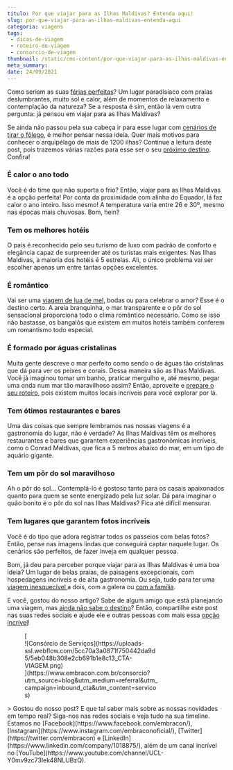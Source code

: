 ```yaml
---
titulo: Por que viajar para as Ilhas Maldivas? Entenda aqui!
slug: por-que-viajar-para-as-ilhas-maldivas-entenda-aqui
categoria: viagens
tags:
 - dicas-de-viagem
 - roteiro-de-viagem
 - consorcio-de-viagem
thumbnail: /static/cms-content/por-que-viajar-para-as-ilhas-maldivas-entenda-aqui.jpg
meta_summary: 
date: 24/09/2021
---
```

Como seriam as suas [férias perfeitas](https://www.embracon.com.br/blog/por-que-fazer-um-tour-pela-europa-nas-suas-proximas-ferias)? Um lugar paradisíaco com praias deslumbrantes, muito sol e calor, além de momentos de relaxamento e contemplação da natureza? Se a resposta é sim, então lá vem outra pergunta: já pensou em viajar para as Ilhas Maldivas?

Se ainda não passou pela sua cabeça ir para esse lugar com [cenários de tirar o fôlego](https://www.embracon.com.br/blog/5-melhores-destinos-para-visitar-na-sua-lua-de-mel), é melhor pensar nessa ideia. Quer mais motivos para conhecer o arquipélago de mais de 1200 ilhas? Continue a leitura deste post, pois trazemos várias razões para esse ser o seu [próximo destino](https://www.embracon.com.br/blog/saiba-o-que-levar-na-sua-proxima-viagem). Confira!

### É calor o ano todo

Você é do time que não suporta o frio? Então, viajar para as Ilhas Maldivas é a opção perfeita! Por conta da proximidade com alinha do Equador, lá faz calor o ano inteiro. Isso mesmo! A temperatura varia entre 26 e 30º, mesmo nas épocas mais chuvosas. Bom, hein?

### Tem os melhores hotéis

O país é reconhecido pelo seu turismo de luxo com padrão de conforto e elegância capaz de surpreender até os turistas mais exigentes. Nas Ilhas Maldivas, a maioria dos hotéis é 5 estrelas. Ali, o único problema vai ser escolher apenas um entre tantas opções excelentes.

### É romântico

Vai ser uma [viagem de lua de mel](https://www.embracon.com.br/blog/como-preparar-o-roteiro-de-viagem-romantica), bodas ou para celebrar o amor? Esse é o destino certo. A areia branquinha, o mar transparente e o pôr do sol sensacional proporciona todo o clima romântico necessário. Como se isso não bastasse, os bangalôs que existem em muitos hotéis também conferem um romantismo todo especial.

### É formado por águas cristalinas

Muita gente descreve o mar perfeito como sendo o de águas tão cristalinas que dá para ver os peixes e corais. Dessa maneira são as Ilhas Maldivas. Você já imaginou tomar um banho, praticar mergulho e, até mesmo, pegar uma onda num mar tão maravilhoso assim? Então, aproveite e [prepare o seu roteiro](https://www.embracon.com.br/blog/saiba-como-montar-um-roteiro-de-viagem-em-7-passos), pois existem muitos locais incríveis para você explorar por lá.

### Tem ótimos restaurantes e bares

Uma das coisas que sempre lembramos nas nossas viagens é a gastronomia do lugar, não é verdade? As Ilhas Maldivas têm os melhores restaurantes e bares que garantem experiências gastronômicas incríveis, como o Conrad Maldivas, que fica a 5 metros abaixo do mar, em um tipo de aquário gigante.

### Tem um pôr do sol maravilhoso

Ah o pôr do sol... Contemplá-lo é gostoso tanto para os casais apaixonados quanto para quem se sente energizado pela luz solar. Dá para imaginar o quão bonito é o pôr do sol nas Ilhas Maldivas? Fica até difícil mensurar.

### Tem lugares que garantem fotos incríveis

Você é do tipo que adora registrar todos os passeios com belas fotos? Então, pense nas imagens lindas que conseguirá captar naquele lugar. Os cenários são perfeitos, de fazer inveja em qualquer pessoa.

Bom, já deu para perceber porque viajar para as Ilhas Maldivas é uma boa ideia? Um lugar de belas praias, de paisagens excepcionais, com hospedagens incríveis e de alta gastronomia. Ou seja, tudo para ter uma [viagem inesquecível ](https://www.embracon.com.br/blog/consorcio-de-viagens-embracon-vantagens)a dois, com a galera ou [com a família](https://www.embracon.com.br/blog/confira-estas-4-dicas-financeiras-para-planejar-uma-viagem-em-familia).

E você, gostou do nosso artigo? Sabe de algum amigo que está planejando uma viagem, mas [ainda não sabe o destino](https://www.embracon.com.br/blog/conheca-4-destinos-incriveis-para-passar-ferias-em-familia)? Então, compartilhe este post nas suas redes sociais e ajude ele e outras pessoas com mais essa [opção incrível](https://www.embracon.com.br/blog/top-5-destinos-de-ferias-escolha-sua-proxima-viagem-pelo-brasil)!

<figure class="w-richtext-figure-type-image w-richtext-align-center" style="max-width:310px">[<div>![Consórcio de Serviços](https://uploads-ssl.webflow.com/5cc70a3a0871f750442da9d5/5eb048b308e2cb691b1e8c13_CTA-VIAGEM.png)</div>](https://www.embracon.com.br/consorcio?utm_source=blog&utm_medium=referral&utm_campaign=inbound_cta&utm_content=servicos)</figure>> Gostou do nosso post? E que tal saber mais sobre as nossas novidades em tempo real? Siga-nos nas redes sociais e veja tudo na sua timeline. Estamos no [Facebook](https://www.facebook.com/embracon/), [Instagram](https://www.instagram.com/embraconoficial/), [Twitter](https://twitter.com/embracon) e [LinkedIn](https://www.linkedin.com/company/1018875/), além de um canal incrível no [YouTube](https://www.youtube.com/channel/UCL-Y0mv9zc73Iek48NLUBzQ).

‍

